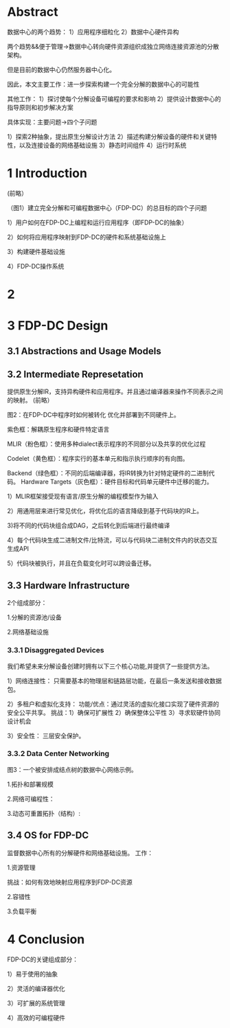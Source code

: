 # Abstract

数据中心的两个趋势：
1）应用程序细粒化
2）数据中心硬件异构

两个趋势&&便于管理->数据中心转向硬件资源组织成独立网络连接资源池的分散架构。

但是目前的数据中心仍然服务器中心化。

因此，本文主要工作：进一步探索构建一个完全分解的数据中心的可能性

其他工作：
1）探讨使每个分解设备可编程的要求和影响
2）提供设计数据中心的指导原则和初步解决方案

具体实现：主要问题->四个子问题

1）探索2种抽象，提出原生分解设计方法
2）描述构建分解设备的硬件和关键特性，以及连接设备的网络基础设施
3）静态时间组件
4）运行时系统

# 1 Introduction

(前略）

（图1）建立完全分解和可编程数据中心（FDP-DC）的总目标的四个子问题

1）用户如何在FDP-DC上编程和运行应用程序（即FDP-DC的抽象）

2）如何将应用程序映射到FDP-DC的硬件和系统基础设施上

3）构建硬件基础设施

4）FDP-DC操作系统


# 2 


# 3 FDP-DC Design

## 3.1 Abstractions and Usage Models

## 3.2 Intermediate Represetation

提供原生分解IR，支持异构硬件和应用程序。并且通过编译器来操作不同表示之间的映射。
(前略）

图2：在FDP-DC中程序时如何被转化 优化并部署到不同硬件上。

紫色框：解耦原生程序和硬件特定语言

MLIR（粉色框）：使用多种dialect表示程序的不同部分以及共享的优化过程

Codelet（黄色框）：程序实行的基本单元和指示执行顺序的有向图。

Backend（绿色框）：不同的后端编译器，将IR转换为针对特定硬件的二进制代码。
Hardware Targets（灰色框）：硬件目标和代码单元硬件中迁移的能力。

1）MLIR框架接受现有语言/原生分解的编程模型作为输入

2）用通用层来进行常见优化，将优化后的语言降级到基于代码块的IR上。

3)将不同的代码块组合成DAG，之后转化到后端进行最终编译

4）每个代码块生成二进制文件/比特流，可以与代码块二进制文件内的状态交互生成API

5）代码块被执行，并且在负载变化时可以跨设备迁移。

## 3.3 Hardware Infrastructure

2个组成部分：

1.分解的资源池/设备

2.网络基础设施

### 3.3.1 Disaggregated Devices

我们希望未来分解设备创建时拥有以下三个核心功能,并提供了一些提供方法。

1）网络连接性：
只需要基本的物理层和链路层功能，在最后一条发送和接收数据包。

2）多租户和虚拟化支持：
功能/优点：通过灵活的虚拟化接口实现了硬件资源的安全公平共享。
挑战：1）确保可扩展性
2）确保整体公平性
3）寻求软硬件协同设计机会

3）安全性：
三层安全保护。




### 3.3.2 Data Center Networking

图3：一个被安排成结点树的数据中心网络示例。

1.拓扑和部署规模

2.网络可编程性：

3.动态可重置拓扑（结构）:


## 3.4 OS for FDP-DC

监督数据中心所有的分解硬件和网络基础设施。
工作：

1.资源管理

挑战：如何有效地映射应用程序到FDP-DC资源

2.容错性

3.负载平衡



# 4 Conclusion

FDP-DC的关键组成部分：

1）易于使用的抽象

2）灵活的编译器优化

3）可扩展的系统管理

4）高效的可编程硬件








